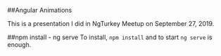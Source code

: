 ##Angular Animations

This is a presentation I did in NgTurkey Meetup on September 27, 2019.

##npm install - ng serve
To install, ```npm install``` and to start ```ng serve``` is enough. 
